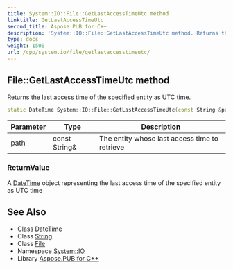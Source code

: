```yaml
---
title: System::IO::File::GetLastAccessTimeUtc method
linktitle: GetLastAccessTimeUtc
second_title: Aspose.PUB for C++
description: 'System::IO::File::GetLastAccessTimeUtc method. Returns the last access time of the specified entity as UTC time in C++.'
type: docs
weight: 1500
url: /cpp/system.io/file/getlastaccesstimeutc/
---
```

## File::GetLastAccessTimeUtc method


Returns the last access time of the specified entity as UTC time.

```cpp
static DateTime System::IO::File::GetLastAccessTimeUtc(const String &path)
```


| Parameter | Type | Description |
| --- | --- | --- |
| path | const String\& | The entity whose last access time to retrieve |

### ReturnValue

A [DateTime](../../../system/datetime/) object representing the last access time of the specified entity as UTC time

## See Also

* Class [DateTime](../../../system/datetime/)
* Class [String](../../../system/string/)
* Class [File](../)
* Namespace [System::IO](../../)
* Library [Aspose.PUB for C++](../../../)
